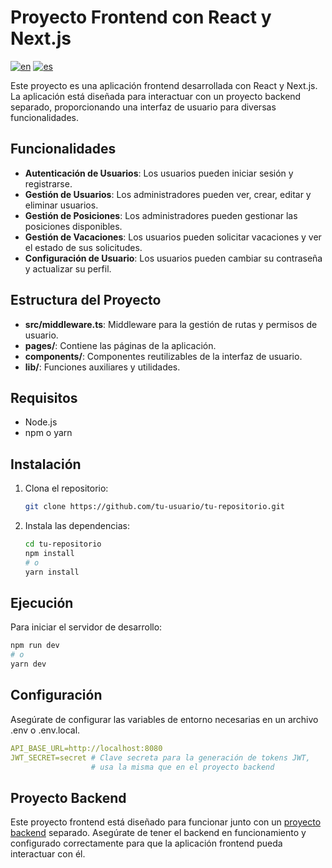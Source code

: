 # Proyecto Frontend con React y Next.js

[![en](https://img.shields.io/badge/lang-en-red)](https://github.com/darioplazaleon/Employee-Hub/blob/master/README.md)
[![es](https://img.shields.io/badge/lang-es-yellow)](https://github.com/darioplazaleon/Employee-Hub/blob/master/README.es.md)

Este proyecto es una aplicación frontend desarrollada con React y Next.js. La aplicación está diseñada para interactuar
con un proyecto backend separado, proporcionando una interfaz de usuario para diversas funcionalidades.

## Funcionalidades

- **Autenticación de Usuarios**: Los usuarios pueden iniciar sesión y registrarse.
- **Gestión de Usuarios**: Los administradores pueden ver, crear, editar y eliminar usuarios.
- **Gestión de Posiciones**: Los administradores pueden gestionar las posiciones disponibles.
- **Gestión de Vacaciones**: Los usuarios pueden solicitar vacaciones y ver el estado de sus solicitudes.
- **Configuración de Usuario**: Los usuarios pueden cambiar su contraseña y actualizar su perfil.

## Estructura del Proyecto

- **src/middleware.ts**: Middleware para la gestión de rutas y permisos de usuario.
- **pages/**: Contiene las páginas de la aplicación.
- **components/**: Componentes reutilizables de la interfaz de usuario.
- **lib/**: Funciones auxiliares y utilidades.

## Requisitos

- Node.js
- npm o yarn

## Instalación

1. Clona el repositorio:
    ```bash
    git clone https://github.com/tu-usuario/tu-repositorio.git
    ```
2. Instala las dependencias:
    ```bash
    cd tu-repositorio
    npm install
    # o
    yarn install
    ```

## Ejecución

Para iniciar el servidor de desarrollo:

```bash
npm run dev
# o
yarn dev
```

## Configuración

Asegúrate de configurar las variables de entorno necesarias en un archivo .env o .env.local.

```yaml
API_BASE_URL=http://localhost:8080
JWT_SECRET=secret # Clave secreta para la generación de tokens JWT,
                  # usa la misma que en el proyecto backend
```

## Proyecto Backend

Este proyecto frontend está diseñado para funcionar junto con un [proyecto backend](https://github.com/darioplazaleon/Employee-Hub) separado. Asegúrate de tener el
backend en funcionamiento y configurado correctamente para que la aplicación frontend pueda interactuar con él.  
